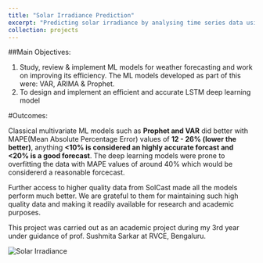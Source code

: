 ```yaml
---
title: "Solar Irradiance Prediction"
excerpt: "Predicting solar irradiance by analysing time series data using ML/DL and conducting a comparative study <br/><img src='/images/solar_irradiance.png' width = "500" height = "300">"
collection: projects
---
```


##Main Objectives:

1. Study, review & implement ML models for weather forecasting and work on improving its efficiency. The ML models developed as part of this were: VAR, ARIMA & Prophet.
2. To design and implement an efficient and accurate LSTM deep learning model

#Outcomes:

Classical multivariate ML models such as **Prophet and VAR** did better with MAPE(Mean Absolute Percentage Error) values of **12 - 26% (lower the better)**, anything **<10% is considered an highly accurate forcast and <20% is a good forecast**. The deep learning models were prone to overfitting the data with MAPE values of around 40% which would be considererd a reasonable forcecast.

Further access to higher quality data from SolCast made all the models perform much better. We are grateful to them for maintaining such high quality data and making it readily available for research and academic purposes.

This project was carried out as an academic project during my 3rd year under guidance of prof. Sushmita Sarkar at RVCE, Bengaluru.

![Solar Irradiance](/images/solar_irradiance.png "Global Solar Irradiance")